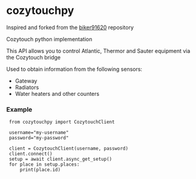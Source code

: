 # cozytouchpy

Inspired and forked from the [biker91620](https://github.com/biker91620/cozypy) repository


Cozytouch python implementation

This API allows you to control Atlantic, Thermor and Sauter equipment via the Cozytouch bridge

Used to obtain information from the following sensors:
  - Gateway
  - Radiators
  - Water heaters and other counters

### Example

     from cozytouchpy import CozytouchClient
     
     username="my-username"
     password="my-password"
     
     client = CozytouchClient(username, password)
     client.connect()
     setup = await client.async_get_setup() 
     for place in setup.places:  
         print(place.id)


